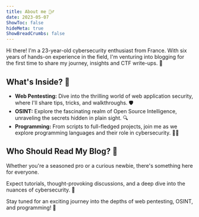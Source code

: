 ```yaml
---
title: About me 🕵️‍♂️
date: 2023-05-07
ShowToc: false
hideMeta: true
ShowBreadCrumbs: false
---
```


Hi there! I'm a 23-year-old cybersecurity enthusiast from France. With six years of hands-on experience in the field, I'm venturing into blogging for the first time to share my journey, insights and CTF write-ups. 📝

## What's Inside? 🤔
- **Web Pentesting:** Dive into the thrilling world of web application security, where I'll share tips, tricks, and walkthroughs. 🛡️
- **OSINT:** Explore the fascinating realm of Open Source Intelligence, unraveling the secrets hidden in plain sight. 🔍
- **Programming:** From scripts to full-fledged projects, join me as we explore programming languages and their role in cybersecurity. 👨‍💻

## Who Should Read My Blog? 🧐
Whether you're a seasoned pro or a curious newbie, there's something here for everyone.

Expect tutorials, thought-provoking discussions, and a deep dive into the nuances of cybersecurity. 🌟

Stay tuned for an exciting journey into the depths of web pentesting, OSINT, and programming! 🚀
